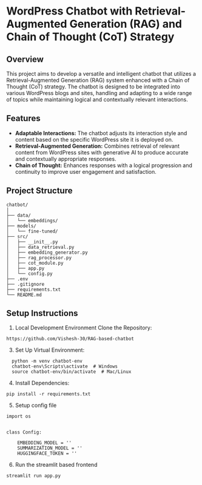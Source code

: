 # WordPress Chatbot with Retrieval-Augmented Generation (RAG) and Chain of Thought (CoT) Strategy

## Overview

This project aims to develop a versatile and intelligent chatbot that utilizes a Retrieval-Augmented Generation (RAG) system enhanced with a Chain of Thought (CoT) strategy. The chatbot is designed to be integrated into various WordPress blogs and sites, handling and adapting to a wide range of topics while maintaining logical and contextually relevant interactions.

## Features

- **Adaptable Interactions:** The chatbot adjusts its interaction style and content based on the specific WordPress site it is deployed on.
- **Retrieval-Augmented Generation:** Combines retrieval of relevant content from WordPress sites with generative AI to produce accurate and contextually appropriate responses.
- **Chain of Thought:** Enhances responses with a logical progression and continuity to improve user engagement and satisfaction.

## Project Structure

```
chatbot/
│
├── data/
│   └── embeddings/
├── models/
│   └── fine-tuned/
├── src/
│   ├── __init__.py
│   ├── data_retrieval.py
│   ├── embedding_generator.py
│   ├── rag_processor.py
│   ├── cot_module.py
│   ├── app.py
│   └── config.py
├── .env
├── .gitignore
├── requirements.txt
└── README.md

```


## Setup Instructions
1. Local Development Environment
Clone the Repository:
```
https://github.com/Vishesh-30/RAG-based-chatbot
```

3. Set Up Virtual Environment:
```
  python -m venv chatbot-env
  chatbot-env\Scripts\activate  # Windows
  source chatbot-env/bin/activate  # Mac/Linux
```

4. Install Dependencies:
```
pip install -r requirements.txt
```

5. Setup config file
```
import os


class Config:

    EMBEDDING_MODEL = ''
    SUMMARIZATION_MODEL = ''
    HUGGINGFACE_TOKEN = ''

```

6. Run the streamlit based frontend
```
streamlit run app.py
````




